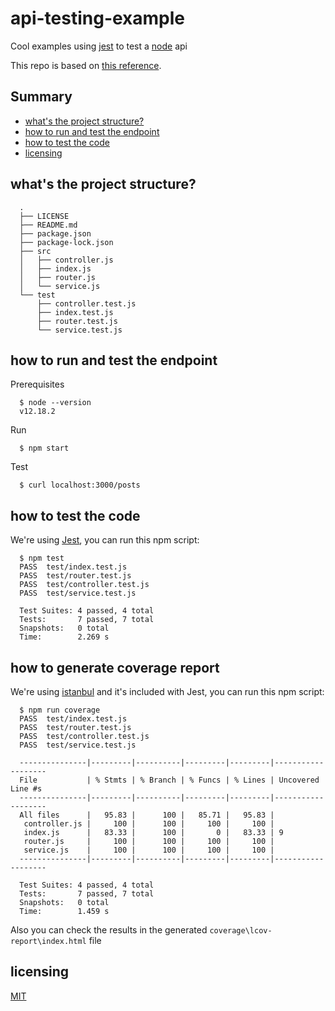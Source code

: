# api-testing-example

Cool examples using [jest](https://jestjs.io/) to test a [node](https://nodejs.org/en/) api

This repo is based on [this reference](https://medium.com/@leolewan/writing-a-nodejs-api-fully-tested-with-jest-5d449361c8a7). 

## Summary
  - [what's the project structure?](#whats-the-project-structure)
  - [how to run and test the endpoint](#how-to-run-and-test-the-endpoint)
  - [how to test the code](#how-to-test-the-code)
  - [licensing](#licensing)

## what's the project structure?
```
  .
  ├── LICENSE
  ├── README.md
  ├── package.json
  ├── package-lock.json
  ├── src
  │   ├── controller.js
  │   ├── index.js
  │   ├── router.js
  │   └── service.js
  └── test
      ├── controller.test.js
      ├── index.test.js
      ├── router.test.js
      └── service.test.js
```

## how to run and test the endpoint
Prerequisites
```
  $ node --version
  v12.18.2
```
Run
```
  $ npm start
```

Test
```
  $ curl localhost:3000/posts
```
## how to test the code
We're using [Jest](https://jestjs.io/), you can run this npm script:
```
  $ npm test
  PASS  test/index.test.js
  PASS  test/router.test.js
  PASS  test/controller.test.js
  PASS  test/service.test.js

  Test Suites: 4 passed, 4 total
  Tests:       7 passed, 7 total
  Snapshots:   0 total
  Time:        2.269 s
```

## how to generate coverage report
We're using [istanbul](https://istanbul.js.org/) and it's included with Jest, you can run this npm script:
```
  $ npm run coverage
  PASS  test/index.test.js
  PASS  test/router.test.js
  PASS  test/controller.test.js
  PASS  test/service.test.js

  ---------------|---------|----------|---------|---------|-------------------
  File           | % Stmts | % Branch | % Funcs | % Lines | Uncovered Line #s 
  ---------------|---------|----------|---------|---------|-------------------
  All files      |   95.83 |      100 |   85.71 |   95.83 |                   
   controller.js |     100 |      100 |     100 |     100 |                   
   index.js      |   83.33 |      100 |       0 |   83.33 | 9                 
   router.js     |     100 |      100 |     100 |     100 |                   
   service.js    |     100 |      100 |     100 |     100 |                   
  ---------------|---------|----------|---------|---------|-------------------

  Test Suites: 4 passed, 4 total
  Tests:       7 passed, 7 total
  Snapshots:   0 total
  Time:        1.459 s
```

Also you can check the results in the generated `coverage\lcov-report\index.html` file

## licensing
[MIT](./LICENSE)